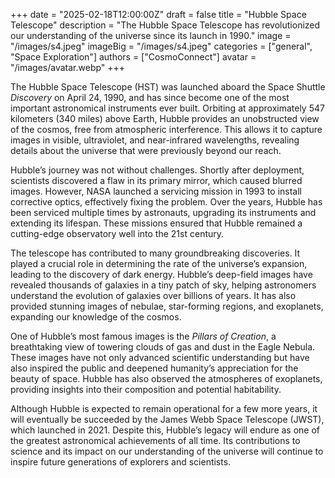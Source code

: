 +++
date = "2025-02-18T12:00:00Z"
draft = false
title = "Hubble Space Telescope"
description = "The Hubble Space Telescope has revolutionized our understanding of the universe since its launch in 1990."
image = "/images/s4.jpeg"
imageBig = "/images/s4.jpeg"
categories = ["general", "Space Exploration"]
authors = ["CosmoConnect"]
avatar = "/images/avatar.webp"
+++

The Hubble Space Telescope (HST) was launched aboard the Space Shuttle *Discovery* on April 24, 1990, and has since become one of the most important astronomical instruments ever built. Orbiting at approximately 547 kilometers (340 miles) above Earth, Hubble provides an unobstructed view of the cosmos, free from atmospheric interference. This allows it to capture images in visible, ultraviolet, and near-infrared wavelengths, revealing details about the universe that were previously beyond our reach.

Hubble’s journey was not without challenges. Shortly after deployment, scientists discovered a flaw in its primary mirror, which caused blurred images. However, NASA launched a servicing mission in 1993 to install corrective optics, effectively fixing the problem. Over the years, Hubble has been serviced multiple times by astronauts, upgrading its instruments and extending its lifespan. These missions ensured that Hubble remained a cutting-edge observatory well into the 21st century.

The telescope has contributed to many groundbreaking discoveries. It played a crucial role in determining the rate of the universe’s expansion, leading to the discovery of dark energy. Hubble’s deep-field images have revealed thousands of galaxies in a tiny patch of sky, helping astronomers understand the evolution of galaxies over billions of years. It has also provided stunning images of nebulae, star-forming regions, and exoplanets, expanding our knowledge of the cosmos.

One of Hubble’s most famous images is the *Pillars of Creation*, a breathtaking view of towering clouds of gas and dust in the Eagle Nebula. These images have not only advanced scientific understanding but have also inspired the public and deepened humanity’s appreciation for the beauty of space. Hubble has also observed the atmospheres of exoplanets, providing insights into their composition and potential habitability.

Although Hubble is expected to remain operational for a few more years, it will eventually be succeeded by the James Webb Space Telescope (JWST), which launched in 2021. Despite this, Hubble’s legacy will endure as one of the greatest astronomical achievements of all time. Its contributions to science and its impact on our understanding of the universe will continue to inspire future generations of explorers and scientists.
